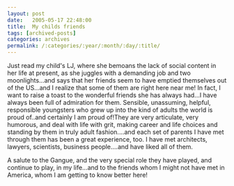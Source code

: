 ```yaml
---
layout: post
date:	2005-05-17 22:48:00
title:  My childs friends
tags: [archived-posts]
categories: archives
permalink: /:categories/:year/:month/:day/:title/
---
```

Just read my child's LJ, where she bemoans the lack of social content in her life at present, as she juggles with a demanding job and two moonlights...and says that her friends seem to have emptied themselves out of the US...and I realize that some of them are right here near me! In fact, I want to raise a toast to the wonderful friends she has always had...I have always been full of admiration for them. Sensible, unassuming, helpful, responsible youngsters who grew up into the kind of adults the world is proud of..and certainly I am proud of!They are very articulate, very humorous, and deal with life with grit, making career and life choices and standing by them in truly adult fashion....and each set of parents I have met through them has been a great experience, too. I have met architects, lawyers, scientists, business people....and have liked all of them.

A salute to the Gangue, and the very special role they have played, and continue to play, in my life...and to the friends whom I might not have met in America, whom I am getting to know better here!
